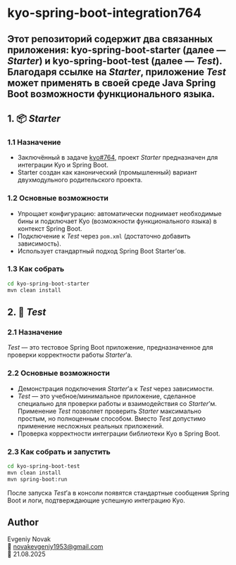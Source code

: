 # kyo-spring-boot-integration764

Этот репозиторий содержит два связанных приложения: kyo-spring-boot-starter (далее — *Starter*) и kyo-spring-boot-test (далее — *Test*).
Благодаря ссылке на *Starter*, приложение *Test* может применять в своей среде Java Spring Boot возможности функционального языка.
---

## 1. 📦 *Starter*

### 1.1 Назначение
- Заключённый в задаче [kyo#764](https://github.com/getkyo/kyo/issues/764), проект *Starter* предназначен для интеграции Kyo и Spring Boot.  
- Starter создан как канонический (промышленный) вариант двухмодульного родительского проекта.

### 1.2 Основные возможности
- Упрощает конфигурацию: автоматически поднимает необходимые бины и подключает Kyo (возможности функционального языка) в контекст Spring Boot.  
- Подключение к *Test* через `pom.xml` (достаточно добавить зависимость).  
- Использует стандартный подход Spring Boot Starter’ов.  

### 1.3 Как собрать
```bash
cd kyo-spring-boot-starter
mvn clean install
```

## 2. 🧪 *Test*

### 2.1 Назначение
*Test* — это тестовое Spring Boot приложение, предназначенное для проверки корректности работы *Starter*’а.

### 2.2 Основные возможности
- Демонстрация подключения *Starter*’а к *Test* через зависимости.
- *Test* — это учебное/минимальное приложение, сделанное специально для проверки работы и взаимодействия со *Starter*’м.
Применение *Test* позволяет проверить *Starter*  максимально простым, но полноценным способом. Вместо *Test* допустимо применение несложных реальных приложений.
- Проверка корректности интеграции библиотеки Kyo в Spring Boot.

### 2.3 Как собрать и запустить
```bash
cd kyo-spring-boot-test
mvn clean install
mvn spring-boot:run
```
После запуска *Test*’а в консоли появятся стандартные сообщения Spring Boot и логи, подтверждающие успешную интеграцию Kyo.

## Author
Evgeniy Novak  
📧 novakevgeniy1953@gmail.com  
📅 21.08.2025







